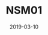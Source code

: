 ---
title: NSM01
date: 2019-03-10
description: Monitorização Digital de Eletrobomba.
tags: ["Monofásico","Nível Sondas"]
thumbnail: images/digi_water_brev.png
table:
  - title: Modelo
    description: Nível Sondas
  - title: Tipo
    description: Monofásico
  - title: Variações
    description: 230VAC 2,5 - 4A
---